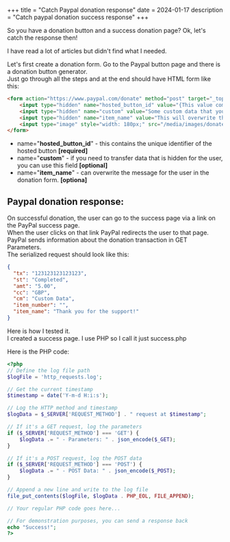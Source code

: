 +++
title = "Catch Paypal donation response"
date = 2024-01-17
description = "Catch paypal donation success response"
+++

So you have a donation button and a success donation page? Ok, let's catch the response then!

I have read a lot of articles but didn't find what I needed. 

Let's first create a donation form. Go to the Paypal button page and there is a donation button generator.\
Just go through all the steps and at the end should have HTML form like this: 

```html
<form action="https://www.paypal.com/donate" method="post" target="_top" class=" justify-content-center">
    <input type="hidden" name="hosted_button_id" value="{This value comes from the paypal}"/>
    <input type="hidden" name="custom" value="Some custom data that you need to transfer to the success page"/>
    <input type="hidden" name="item_name" value="This will overwrite the message in the donation popup"/>
    <input type="image" style="width: 180px;" src="/media/images/donate.gif" name="submit" title="PayPal - The safer, easier way to pay online!" alt="Donate with PayPal button"/>
</form>
```

- name="**hosted_button_id**" - this contains the unique identifier of the hosted button **[required]**
- name="**custom**" - if you need to transfer data that is hidden for the user, you can use this field **[optional]**
- name="**item_name**" - can overwrite the message for the user in the donation form. **[optiona]**

## Paypal donation response:

On successful donation, the user can go to the success page via a link on the PayPal success page.\
When the user clicks on that link PayPal redirects the user to that page. \
PayPal sends information about the donation transaction in GET Parameters. \
The serialized request should look like this:

```json
{
  "tx": "123123123123123",
  "st": "Completed",
  "amt": "5.00",
  "cc": "GBP",
  "cm": "Custom Data",
  "item_number": "",
  "item_name": "Thank you for the support!"
}
```
Here is how I tested it. \
I created a success page. I use PHP so I call it just success.php

Here is the PHP code:

```php
<?php
// Define the log file path
$logFile = 'http_requests.log';

// Get the current timestamp
$timestamp = date('Y-m-d H:i:s');

// Log the HTTP method and timestamp
$logData = $_SERVER['REQUEST_METHOD'] . " request at $timestamp";

// If it's a GET request, log the parameters
if ($_SERVER['REQUEST_METHOD'] === 'GET') {
    $logData .= " - Parameters: " . json_encode($_GET);
}

// If it's a POST request, log the POST data
if ($_SERVER['REQUEST_METHOD'] === 'POST') {
    $logData .= " - POST Data: " . json_encode($_POST);
}

// Append a new line and write to the log file
file_put_contents($logFile, $logData . PHP_EOL, FILE_APPEND);

// Your regular PHP code goes here...

// For demonstration purposes, you can send a response back
echo "Success!";
?>

```